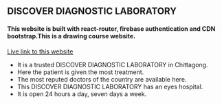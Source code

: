## DISCOVER DIAGNOSTIC LABORATORY 


#### This website is built with react-router, firebase authentication and CDN bootstrap.This is a drawing course website.

[Live link to this website](https://discover-diagnostic-lab.web.app/ "DISCOVER DIAGNOSTIC LABORATORY")

- It is a trusted DISCOVER DIAGNOSTIC LABORATORY in Chittagong.
- Here the patient is given the most treatment.
- The most reputed doctors of the country are available here.
- This DISCOVER DIAGNOSTIC LABORATORY has an eyes hospital.
- It is open 24 hours a day, seven days a week.